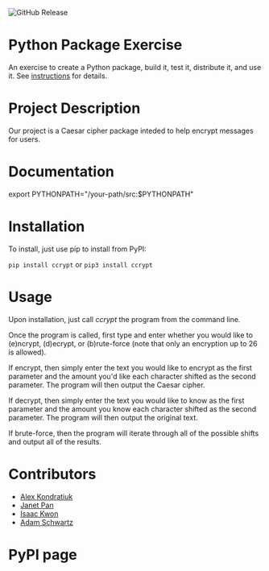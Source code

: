 ![GitHub Release](https://img.shields.io/github/v/release/software-students-spring2024/3-python-package-exercise-ja-ia)


# Python Package Exercise

An exercise to create a Python package, build it, test it, distribute it, and use it. See [instructions](./instructions.md) for details.

# Project Description
Our project is a Caesar cipher package inteded to help encrypt messages for users.

# Documentation

export PYTHONPATH="/your-path/src:$PYTHONPATH"

# Installation

To install, just use pip to install from PyPI:

`` pip install ccrypt ``
or
`` pip3 install ccrypt ``

# Usage

Upon installation, just call *ccrypt* the program from the command line.

Once the program is called, first type and enter whether you would like to (e)ncrypt, (d)ecrypt, or (b)rute-force (note that only an encryption up to 26 is allowed).

If encrypt, then simply enter the text you would like to encrypt as the first parameter and the amount you'd like each character shifted as the second parameter. The program will then output the Caesar cipher.

If decrypt, then simply enter the text you would like to know as the first parameter and the amount you know each character shifted as the second parameter. The program will then output the original text.

If brute-force, then the program will iterate through all of the possible shifts and output all of the results.

# Contributors

- [Alex Kondratiuk](https://github.com/ak8000)
- [Janet Pan](https://github.com/jp6024)
- [Isaac Kwon](https://github.com/iok206)
- [Adam Schwartz](https://github.com/aschwartz01)

# PyPI page
